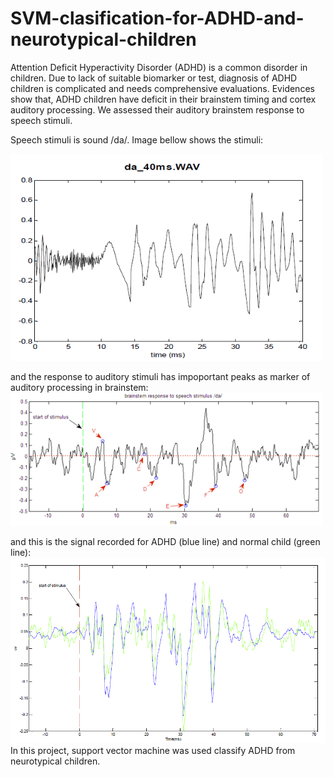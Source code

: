 # SVM-clasification-for-ADHD-and-neurotypical-children


Attention Deficit Hyperactivity Disorder (ADHD) is a common disorder in children. 
Due to lack of suitable biomarker or test, diagnosis of ADHD children is complicated and needs comprehensive evaluations.
Evidences show that, ADHD children have deficit in their brainstem timing and cortex auditory processing. We assessed their auditory brainstem response to speech stimuli.

Speech stimuli is sound /da/. Image bellow shows the stimuli:

<img src="images/da_40ms.png" width="500">

and the response to auditory stimuli has impoportant peaks as marker of auditory processing in brainstem:
<img src="images/peaks%20in%20ABR.png" width="500">

and this is the signal recorded for ADHD (blue line) and normal child (green line):
<img src="images/ABR-response-ADHD.png" width="800">
In this project, support vector machine was used classify ADHD from neurotypical children.



